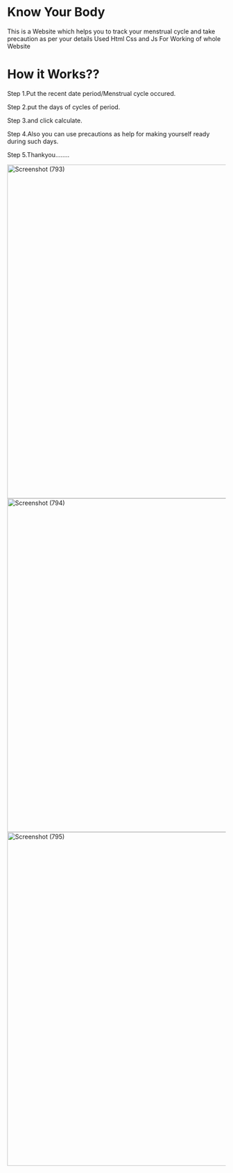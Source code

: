 # Know Your Body
This is a Website which helps you to track your menstrual cycle and take precaution as per your details Used Html Css and Js For Working of whole Website
# How it Works??
Step 1.Put the recent date period/Menstrual cycle occured.

Step 2.put the days of cycles of period.

Step 3.and click calculate.

Step 4.Also you can use precautions as help for making yourself ready during such days.

Step 5.Thankyou........

<img width="1366" height="768" alt="Screenshot (793)" src="https://github.com/user-attachments/assets/f2d77496-c834-4d7a-987d-682a5757939f" />

<img width="1366" height="768" alt="Screenshot (794)" src="https://github.com/user-attachments/assets/e7515e03-f7ff-43da-aa0e-1b68aee5f7b1" />

<img width="1366" height="768" alt="Screenshot (795)" src="https://github.com/user-attachments/assets/b03fc0e6-3350-4e10-a987-466a0df1a70f" />
